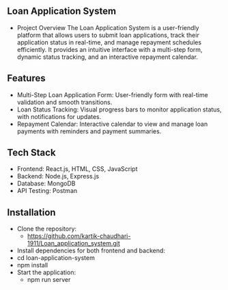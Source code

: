 ## Loan Application System
- Project Overview
    The Loan Application System is a user-friendly platform that allows users to submit loan applications, track their application status in real-time, and manage repayment schedules efficiently. It provides an intuitive interface with a multi-step form, dynamic status tracking, and an interactive repayment calendar.

## Features
- Multi-Step Loan Application Form: User-friendly form with real-time validation and smooth transitions.
- Loan Status Tracking: Visual progress bars to monitor application status, with notifications for updates.
- Repayment Calendar: Interactive calendar to view and manage loan payments with reminders and payment summaries.

## Tech Stack
- Frontend: React.js, HTML, CSS, JavaScript
- Backend: Node.js, Express.js
- Database: MongoDB
- API Testing: Postman

## Installation
- Clone the repository:
  - https://github.com/kartik-chaudhari-1911/Loan_application_system.git
-  Install dependencies for both frontend and backend:
  - cd loan-application-system
  - npm install
- Start the application:
  - npm run server

